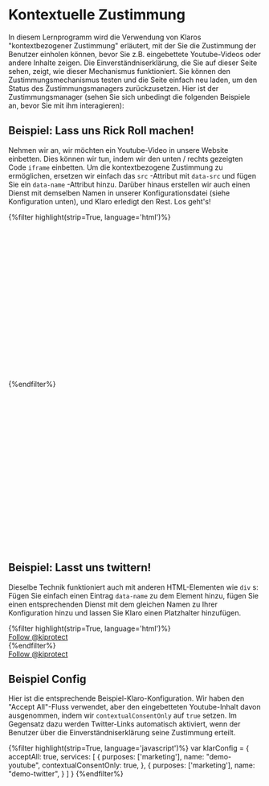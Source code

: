 # Kontextuelle Zustimmung

In diesem Lernprogramm wird die Verwendung von Klaros "kontextbezogener Zustimmung" erläutert, mit der Sie die Zustimmung der Benutzer einholen können, bevor Sie z.B. eingebettete Youtube-Videos oder andere Inhalte zeigen. Die Einverständniserklärung, die Sie auf dieser Seite sehen, zeigt, wie dieser Mechanismus funktioniert. Sie können den Zustimmungsmechanismus testen und die Seite einfach neu laden, um den Status des Zustimmungsmanagers zurückzusetzen. Hier ist der Zustimmungsmanager (sehen Sie sich unbedingt die folgenden Beispiele an, bevor Sie mit ihm interagieren):

<div id="klaroTutorial">
</div>



## Beispiel: Lass uns Rick Roll machen!

Nehmen wir an, wir möchten ein Youtube-Video in unsere Website einbetten. Dies können wir tun, indem wir den unten / rechts gezeigten Code `iframe` einbetten. Um die kontextbezogene Zustimmung zu ermöglichen, ersetzen wir einfach
das `src` -Attribut mit `data-src` und fügen Sie ein `data-name` -Attribut hinzu. Darüber hinaus erstellen wir auch einen Dienst mit demselben Namen in unserer Konfigurationsdatei (siehe Konfiguration unten), und Klaro erledigt den Rest. Los geht's!

<aside>
    <div class="highlight">
        {%filter highlight(strip=True, language='html')%}
            <iframe
                width="560"
                height="315"
                data-name="demo-youtube"
                data-src="https://www.youtube.com/embed/dQw4w9WgXcQ"
                frameborder="0"
                allow="accelerometer;
                       autoplay;
                       clipboard-write;
                       encrypted-media;
                       gyroscope;
                       picture-in-picture"
                allowfullscreen>
            </iframe>
        {%endfilter%}
    </div>
</aside>


<iframe width="560" height="315" data-name="demo-youtube" data-id="rick-astley" data-src="https://www.youtube.com/embed/dQw4w9WgXcQ" frameborder="0" allow="accelerometer; autoplay; clipboard-write; encrypted-media; gyroscope; picture-in-picture" allowfullscreen></iframe>


## Beispiel: Lasst uns twittern!

Dieselbe Technik funktioniert auch mit anderen HTML-Elementen wie `div` s: Fügen Sie einfach einen Eintrag `data-name` zu dem Element hinzu, fügen Sie einen entsprechenden Dienst mit dem gleichen Namen zu Ihrer Konfiguration hinzu und lassen Sie Klaro einen Platzhalter hinzufügen.

<aside>
    <div class="highlight">
        {%filter highlight(strip=True, language='html')%}
            <div data-name="demo-twitter">
                <a
                href="https://twitter.com/kiprotect?ref_src=twsrc%5Etfw"
                class="twitter-follow-button"
                data-show-count="false">Follow @kiprotect</a>
            </div>
            <script
                data-type="application/javascript"
                async
                data-name="demo-twitter"
                data-src="https://platform.twitter.com/widgets.js"
                charset="utf-8">
            </script>
        {%endfilter%}
    </div>
</aside>


<div data-name="demo-twitter">
    <a href="https://twitter.com/kiprotect?ref_src=twsrc%5Etfw" class="twitter-follow-button" data-show-count="false">Follow @kiprotect</a>
</div>
<script data-type="application/javascript" async data-name="demo-twitter" data-src="https://platform.twitter.com/widgets.js" charset="utf-8"></script>


<script>
    var tutorialConfig = {
        storageMethod: 'test',
        embedded: true,
        elementID: 'klaroTutorial',
        acceptAll: true,
        services: [
            {
                purposes: ['marketing'],
                name: "demo-youtube",
                contextualConsentOnly: true,
            },
            {
                purposes: ['marketing'],
                name: "demo-twitter",
            }
        ]
    }
    window.addEventListener("DOMContentLoaded", function(e){
        klaro.show(tutorialConfig)
    })
</script>


## Beispiel Config

Hier ist die entsprechende Beispiel-Klaro-Konfiguration. Wir haben den "Accept All"-Fluss verwendet, aber den eingebetteten Youtube-Inhalt davon ausgenommen, indem wir `contextualConsentOnly` auf `true` setzen. Im Gegensatz dazu werden Twitter-Links automatisch aktiviert, wenn der Benutzer über die Einverständniserklärung seine Zustimmung erteilt. 

<div class="highlight">
    {%filter highlight(strip=True, language='javascript')%}
        var klarConfig = {
            acceptAll: true,
            services: [
                {
                    purposes: ['marketing'],
                    name: "demo-youtube",
                    contextualConsentOnly: true,
                },
                {
                    purposes: ['marketing'],
                    name: "demo-twitter",
                }
            ]
        }
    {%endfilter%}
</div>


